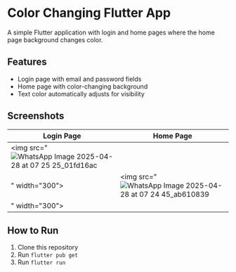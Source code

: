 # Color Changing Flutter App

A simple Flutter application with login and home pages where the home page background changes color.

## Features
- Login page with email and password fields
- Home page with color-changing background
- Text color automatically adjusts for visibility

## Screenshots

| Login Page | Home Page |
|------------|-----------|
| <img src="![WhatsApp Image 2025-04-28 at 07 25 25_01fd16ac](https://github.com/user-attachments/assets/5cfe3722-8e67-4e6a-9900-20d50f6c7d13)
" width="300"> | <img src="![WhatsApp Image 2025-04-28 at 07 24 45_ab610839](https://github.com/user-attachments/assets/a860aff2-02f3-4502-ab29-04daa4589c65)
" width="300"> |

## How to Run
1. Clone this repository
2. Run `flutter pub get`
3. Run `flutter run`
